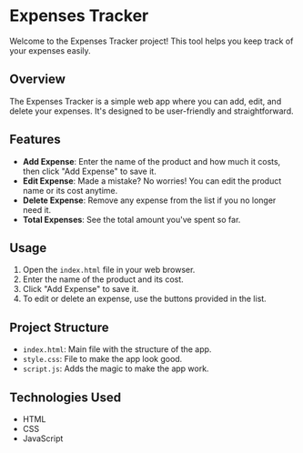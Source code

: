 
# Expenses Tracker

Welcome to the Expenses Tracker project! This tool helps you keep track of your expenses easily. 

## Overview

The Expenses Tracker is a simple web app where you can add, edit, and delete your expenses. It's designed to be user-friendly and straightforward.

## Features

- **Add Expense**: Enter the name of the product and how much it costs, then click "Add Expense" to save it.
- **Edit Expense**: Made a mistake? No worries! You can edit the product name or its cost anytime.
- **Delete Expense**: Remove any expense from the list if you no longer need it.
- **Total Expenses**: See the total amount you've spent so far.

## Usage

1. Open the `index.html` file in your web browser.
2. Enter the name of the product and its cost.
3. Click "Add Expense" to save it.
4. To edit or delete an expense, use the buttons provided in the list.

## Project Structure

- `index.html`: Main file with the structure of the app.
- `style.css`: File to make the app look good.
- `script.js`: Adds the magic to make the app work.

## Technologies Used

- HTML
- CSS
- JavaScript

